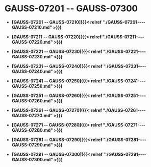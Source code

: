 # GAUSS-07201 -- GAUSS-07300

-   **[GAUSS-07201 -- GAUSS-07210]({{< relref "./GAUSS-07201----GAUSS-07210.md" >}})**

-   **[GAUSS-07211 -- GAUSS-07220]({{< relref "./GAUSS-07211----GAUSS-07220.md" >}})**

-   **[GAUSS-07221 -- GAUSS-07230]({{< relref "./GAUSS-07221----GAUSS-07230.md" >}})**

-   **[GAUSS-07231 -- GAUSS-07240]({{< relref "./GAUSS-07231----GAUSS-07240.md" >}})**

-   **[GAUSS-07241 -- GAUSS-07250]({{< relref "./GAUSS-07241----GAUSS-07250.md" >}})**

-   **[GAUSS-07251 -- GAUSS-07260]({{< relref "./GAUSS-07251----GAUSS-07260.md" >}})**

-   **[GAUSS-07261 -- GAUSS-07270]({{< relref "./GAUSS-07261----GAUSS-07270.md" >}})**

-   **[GAUSS-07271 -- GAUSS-07280]({{< relref "./GAUSS-07271----GAUSS-07280.md" >}})**

-   **[GAUSS-07281 -- GAUSS-07290]({{< relref "./GAUSS-07281----GAUSS-07290.md" >}})**

-   **[GAUSS-07291 -- GAUSS-07300]({{< relref "./GAUSS-07291----GAUSS-07300.md" >}})**
